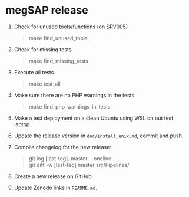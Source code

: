 # megSAP release
	
1. Check for unused tools/functions (on SRV005)

	> make find_unused_tools

1. Check for missing tests

	> make find_missing_tests

1. Execute all tests

	> make test_all

1. Make sure there are no PHP warnings in the tests

	> make find_php_warnings_in_tests

1. Make a test deployment on a clean Ubuntu using WSL on out test laptop.
1. Update the release version in `doc/install_unix.md`, commit and push.
1. Compile changelog for the new release:

	> git log [last-tag]..master --oneline  
	> git diff -w [last-tag] master src/Pipelines/
 
1. Create a new release on GitHub.
1. Update Zenodo links in `README.md`.
